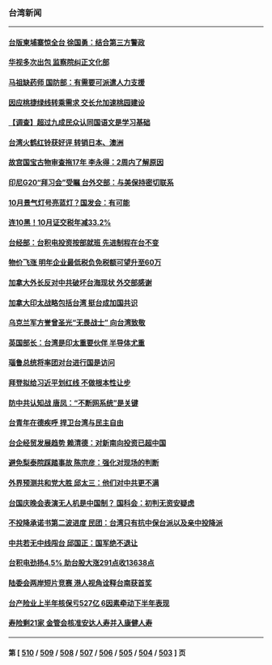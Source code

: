 ### 台湾新闻
---
#### [台版柬埔寨惊全台 徐国勇：结合第三方警政](../../pages/ncid1349361/n13863506.md) 
#### [华视多次出包 监察院纠正文化部](../../pages/ncid1349361/n13863497.md) 
#### [马祖缺药师 国防部：有需要可派遣人力支援](../../pages/ncid1349361/n13863498.md) 
#### [因应桃捷绿线转乘需求 交长允加速桃园建设](../../pages/ncid1349361/n13863469.md) 
#### [【调查】超过九成民众认同国语文是学习基础](../../pages/ncid1349361/n13863470.md) 
#### [台湾火鹤红铃获好评 转销日本、澳洲](../../pages/ncid1349361/n13863465.md) 
#### [故宫国宝古物审查拖17年 李永得：2周内了解原因](../../pages/ncid1349361/n13863467.md) 
#### [印尼G20“拜习会”受瞩 台外交部：与美保持密切联系](../../pages/ncid1349361/n13863305.md) 
#### [10月景气灯号亮蓝灯？国发会：有可能](../../pages/ncid1349361/n13863438.md) 
#### [连10黑！10月证交税年减33.2%](../../pages/ncid1349361/n13863439.md) 
#### [台经部：台积电投资按部就班 先进制程在台不变](../../pages/ncid1349361/n13863441.md) 
#### [物价飞涨 明年企业最低税负免税额可望升至60万](../../pages/ncid1349361/n13863442.md) 
#### [加拿大外长反对中共破坏台海现状 外交部感谢](../../pages/ncid1349361/n13863328.md) 
#### [加拿大印太战略包括台湾 挺台成加国共识](../../pages/ncid1349361/n13863243.md) 
#### [乌克兰军方誉曾圣光“无畏战士” 向台湾致敬](../../pages/ncid1349361/n13863181.md) 
#### [英国部长：台湾是印太重要伙伴 半导体尤重](../../pages/ncid1349361/n13863163.md) 
#### [瑙鲁总统将率团对台进行国是访问](../../pages/ncid1349361/n13863118.md) 
#### [拜登拟给习近平划红线 不做根本性让步](../../pages/ncid1349361/n13862981.md) 
#### [防中共认知战 唐凤：“不断网系统”是关键](../../pages/ncid1349361/n13862619.md) 
#### [台青年在德疾呼 捍卫台湾与民主自由](../../pages/ncid1349361/n13862689.md) 
#### [台企经贸发展趋势 赖清德：对新南向投资已超中国](../../pages/ncid1349361/n13862687.md) 
#### [避免梨泰院踩踏事故 陈宗彦：强化对现场的判断](../../pages/ncid1349361/n13862703.md) 
#### [外界预测共和党大胜 邱太三：他们对中共更不满](../../pages/ncid1349361/n13862709.md) 
#### [台国庆晚会表演无人机是中国制？ 国科会：初判无资安疑虑](../../pages/ncid1349361/n13862627.md) 
#### [不投降承诺书第二波进度 民团：台湾只有抗中保台派以及亲中投降派](../../pages/ncid1349361/n13862645.md) 
#### [中共若无中线闯台 邱国正：国军绝不退让](../../pages/ncid1349361/n13862624.md) 
#### [台积电劲扬4.5% 助台股大涨291点收13638点](../../pages/ncid1349361/n13862637.md) 
#### [陆委会两岸短片竞赛 港人视角诠释台南获首奖](../../pages/ncid1349361/n13862684.md) 
#### [台产险业上半年核保亏527亿 6因素牵动下半年表现](../../pages/ncid1349361/n13862644.md) 
#### [寿险剩21家 金管会核准安达人寿并入康健人寿](../../pages/ncid1349361/n13862636.md) 

---
#### 第 [ [510](./510.md) / [509](./509.md) / [508](./508.md) / [507](./507.md) / [506](./506.md) / [505](./505.md) / [504](./504.md) / [503](./503.md) ] 页
